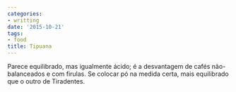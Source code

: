 ```yaml
---
categories:
- writting
date: '2015-10-21'
tags:
- food
title: Tipuana
---
```


Parece equilibrado, mas igualmente ácido; é a desvantagem de cafés não-balanceados e com firulas. Se colocar pó na medida certa, mais equilibrado que o outro de Tiradentes.